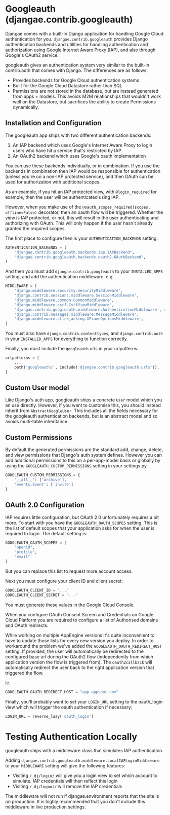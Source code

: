 
# Googleauth (djangae.contrib.googleauth)

Djangae comes with a built-in Django application for handling Google Cloud authentication for you. `djangae.contrib.googleauth`
provides Django authentication backends and utilities for handling authentication and authorization using Google Internet Aware Proxy
(IAP), and also through Google's OAuth2 service.

googleauth gives an authentication system very similar to the built-in contrib.auth that comes with Django. The differences
are as follows:

 - Provides backends for Google Cloud authentication systems
 - Built for the Google Cloud Datastore rather than SQL
 - Permissions are not stored in the database, but are instead generated from apps + models. This avoids M2M relationships
   that wouldn't work well on the Datastore, but sacrifices the ability to create Permissions dynamically.


## Installation and Configuration

The googleauth app ships with two different authentication backends:

 1. An IAP backend which uses Google's Internet Aware Proxy to login users who have hit a service that's restricted by IAP
 2. An OAuth2 backend which uses Google's oauth implementation

You can use these backends individually, or in combination. If you use the backends in combination then IAP would be responsible
for authentication (unless you're on a non-IAP protected service), and then OAuth can be used for authorization with additional scopes.

As an example, if you hit an IAP protected view, with `@login_required` for example, then the user will be authenticated using IAP.

However, when you make use of the `@oauth_scopes_required(scopes, offline=False)` decorator, then an oauth flow will be triggered. Whether the view
is IAP protected, or not, this will result in the user authenticating and authorizing with OAuth. This will only happen if the user hasn't
already granted the required scopes.

The first place to configure then is your `AUTHENTICATION_BACKENDS` setting:

```python
AUTHENTICATION_BACKENDS = (
    "djangae.contrib.googleauth.backends.iap.IAPBackend",
    "djangae.contrib.googleauth.backends.oauth2.OAuthBackend",
)
```

And then you must add `djangae.contrib.googleauth` to your `INSTALLED_APPS` setting, and add the authentication middleware. e.g.

```python
MIDDLEWARE = [
    'django.middleware.security.SecurityMiddleware',
    'django.contrib.sessions.middleware.SessionMiddleware',
    'django.middleware.common.CommonMiddleware',
    'django.middleware.csrf.CsrfViewMiddleware',
    'djangae.contrib.googleauth.middleware.AuthenticationMiddleware', # <--
    'django.contrib.messages.middleware.MessageMiddleware',
    'django.middleware.clickjacking.XFrameOptionsMiddleware',
]
```

You must also have `django.contrib.contenttypes`, and `django.contrib.auth` in your `INSTALLED_APPS` for everything to function correctly.

Finally, you must include the `googleauth` urls in your urlpatterns:

```python
urlpatterns = [
    ...
    path('googleauth/', include('djangae.contrib.googleauth.urls')),
]
```

## Custom User model

Like Django's auth app, googleauth ships a concrete `User` model which you an use directly. However, if you want to customise this, you should
instead inherit from `AbstractGoogleUser`. This includes all the fields necessary for the googleauth authentication backends, but is an abstract
model and so avoids multi-table inheritance.

## Custom Permissions

By default the generated permissions are the standard add, change, delete, and view permissions that Django's auth system
defines. However you can add additional permissions to this on a per-app-model basis or globally by using the `GOOGLEAUTH_CUSTOM_PERMISSIONS`
setting in your settings.py

```python
GOOGLEAUTH_CUSTOM_PERMISSIONS = {
    '__all__': ['archive'],
    'events.Event': ['invite']
}
```

## OAuth 2.0 Configuration

IAP requires little configuration, but OAuth 2.0 unfortunately requires a bit more. To start with you have the `GOOGLEAUTH_OAUTH_SCOPES` setting. This
is the list of default scopes that your application asks for when the user is required to login. The default setting is:

```python
GOOGLEAUTH_OAUTH_SCOPES = [
    "openid",
    "profile",
    "email"
]
```

But you can replace this list to request more account access.

Next you must configure your client ID and client secret:

```python
GOOGLEAUTH_CLIENT_ID = "..."
GOOGLEAUTH_CLIENT_SECRET = "..."
```

You must generate these values in the Google Cloud Console.

When you configure OAuth Consent Screen and Credentials on Google Cloud Platform you are 
required to configure a list of Authorised domains and OAuth redirects.

While working on multiple AppEngine versions it's quite inconvenient to have to update those lists for every new version you deploy.
In order to workaround the problem we've added the `GOOGLEAUTH_OAUTH_REDIRECT_HOST` setting. 
If provided, the user will automatically be redirected to the configured base url during the OAuth2 flow (independently from which application version the flow is triggered from).
The `oauth2callback` will automatically redirect the user back to the right application version that triggered the flow.

ie.
```python
GOOGLEAUTH_OAUTH_REDIRECT_HOST = "app.appspot.com"
```



Finally, you'll probably want to set your `LOGIN_URL` setting to the oauth_login view which will trigger the oauth
authentication if necessary:

```python
LOGIN_URL = reverse_lazy('oauth_login')
```

# Testing Authentication Locally

googleauth ships with a middleware class that simulates IAP authentication.

Adding `djangae.contrib.googleauth.middleware.LocalIAPLoginMiddleware` to your `MIDDLEWARE` setting will give the following
features:

 - Visiting `/_dj/login/` will give you a login view to set which account to simulate. IAP credentials will then reflect this login
 - Visiting `/_dj/logout/` will remove the IAP credentials

The middleware will not run if djangae.environment reports that the site is on production. It is highly recommended that you
don't include this middleware in live production settings.
